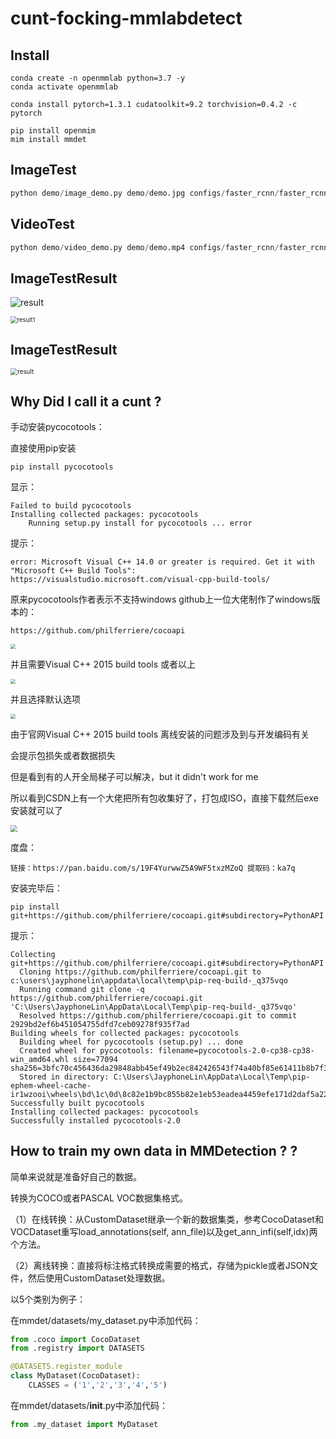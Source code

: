 # cunt-focking-mmlabdetect
## Install

```
conda create -n openmmlab python=3.7 -y
conda activate openmmlab
```

```
conda install pytorch=1.3.1 cudatoolkit=9.2 torchvision=0.4.2 -c pytorch
```

```
pip install openmim
mim install mmdet
```

## ImageTest

```python
python demo/image_demo.py demo/demo.jpg configs/faster_rcnn/faster_rcnn_r50_fpn_1x_coco.py checkpoints/faster_rcnn_r50_fpn_1x_coco_20200130-047c8118.pth
```

## VideoTest

```python
python demo/video_demo.py demo/demo.mp4 configs/faster_rcnn/faster_rcnn_r50_fpn_1x_coco.py checkpoints/faster_rcnn_r50_fpn_1x_coco_20200130-047c8118.pth --out demo/video_test_result.mp4
```

## ImageTestResult

![result](./figs/result.jpg)

<img src="./figs/result1.jpg" alt="result1" style="zoom:67%;" />

## ImageTestResult

<img src="./figs/video_test.png" alt="result" style="zoom:70%;" />

## Why Did I call it a cunt ?

手动安装pycocotools：

直接使用pip安装

```
pip install pycocotools
```

显示：

```
Failed to build pycocotools
Installing collected packages: pycocotools
    Running setup.py install for pycocotools ... error
```

提示：

```
error: Microsoft Visual C++ 14.0 or greater is required. Get it with "Microsoft C++ Build Tools": https://visualstudio.microsoft.com/visual-cpp-build-tools/
```

原来pycocotools作者表示不支持windows
github上一位大佬制作了windows版本的：

```
https://github.com/philferriere/cocoapi
```

<img src=".\figs\image-20220106191534448.png" style="zoom:50%;" />

并且需要Visual C++ 2015 build tools 或者以上

<img src=".\figs\image-20220106191618625.png" style="zoom:50%;" />

并且选择默认选项

<img src=".\figs\image-20220106191737895.png" style="zoom:50%;" />

由于官网Visual C++ 2015 build tools 离线安装的问题涉及到与开发编码有关

会提示包损失或者数据损失

但是看到有的人开全局梯子可以解决，but it didn't work for me

所以看到CSDN上有一个大佬把所有包收集好了，打包成ISO，直接下载然后exe安装就可以了

<img src=".\figs\image-20220106191920947.png" style="zoom: 67%;" />

度盘：

```
链接：https://pan.baidu.com/s/19F4YurwwZ5A9WF5txzMZoQ 提取码：ka7q
```

安装完毕后：

```
pip install git+https://github.com/philferriere/cocoapi.git#subdirectory=PythonAPI
```

提示：

```
Collecting git+https://github.com/philferriere/cocoapi.git#subdirectory=PythonAPI
  Cloning https://github.com/philferriere/cocoapi.git to c:\users\jayphonelin\appdata\local\temp\pip-req-build-_q375vqo
  Running command git clone -q https://github.com/philferriere/cocoapi.git 'C:\Users\JayphoneLin\AppData\Local\Temp\pip-req-build-_q375vqo'
  Resolved https://github.com/philferriere/cocoapi.git to commit 2929bd2ef6b451054755dfd7ceb09278f935f7ad
Building wheels for collected packages: pycocotools
  Building wheel for pycocotools (setup.py) ... done
  Created wheel for pycocotools: filename=pycocotools-2.0-cp38-cp38-win_amd64.whl size=77094 sha256=3bfc70c456436da29848abb45ef49b2ec842426543f74a40bf85e61411b8b7f3
  Stored in directory: C:\Users\JayphoneLin\AppData\Local\Temp\pip-ephem-wheel-cache-ir1wzooi\wheels\bd\1c\0d\8c82e1b9bc855b82e1eb53eadea4459efe171d2daf5a222701
Successfully built pycocotools
Installing collected packages: pycocotools
Successfully installed pycocotools-2.0
```



## How to train my own data in MMDetection  ? ?

简单来说就是准备好自己的数据。

转换为COCO或者PASCAL VOC数据集格式。

（1）在线转换：从CustomDataset继承一个新的数据集类，参考CocoDataset和VOCDataset重写load_annotations(self, ann_file)以及get_ann_infi(self,idx)两个方法。

（2）离线转换：直接将标注格式转换成需要的格式，存储为pickle或者JSON文件，然后使用CustomDataset处理数据。

以5个类别为例子：

在mmdet/datasets/my_dataset.py中添加代码：

```python
from .coco import CocoDataset
from .registry import DATASETS

@DATASETS.register_module
class MyDataset(CocoDataset):
    CLASSES = ('1','2','3','4','5')
```

在mmdet/datasets/__init__.py中添加代码：

```python
from .my_dataset import MyDataset
```

